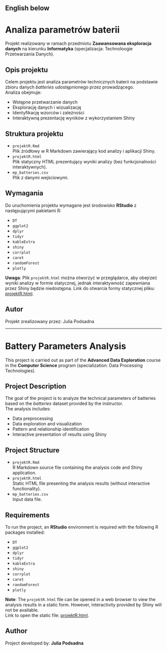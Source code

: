 English below
---------------------------------------------------------------------------------------------------------------------------------------------------------------------------------------------------------------------- 



# Analiza parametrów baterii  
Projekt realizowany w ramach przedmiotu **Zaawansowana eksploracja danych** na kierunku **Informatyka** (specjalizacja: Technoloogie Przetwarzania Danych).  

## Opis projektu  
Celem projektu jest analiza parametrów technicznych baterii na podstawie zbioru danych *batteries* udostępnionego przez prowadzącego.  
Analiza obejmuje:  
- Wstępne przetwarzanie danych  
- Eksplorację danych i wizualizację  
- Identyfikację wzorców i zależności  
- Interaktywną prezentację wyników z wykorzystaniem Shiny  

## Struktura projektu  
- `projektR.Rmd`  
  Plik źródłowy w R Markdown zawierający kod analizy i aplikacji Shiny.  
- `projektR.html`  
  Plik statyczny HTML prezentujący wyniki analizy (bez funkcjonalności interaktywnych).  
- `mp_batteries.csv`  
  Plik z danymi wejściowymi.  

## Wymagania  
Do uruchomienia projektu wymagane jest środowisko **RStudio** z następującymi pakietami R:  
- `DT`  
- `ggplot2`  
- `dplyr`  
- `tidyr`  
- `kableExtra`  
- `shiny`  
- `corrplot`  
- `caret`  
- `randomForest`  
- `plotly`  

**Uwaga**: Plik `projektR.html` można otworzyć w przeglądarce, aby obejrzeć wyniki analizy w formie statycznej, jednak interaktywność zapewniana przez Shiny będzie niedostępna.
Link do otwarcia formy statycznej pliku: [projektR.html](https://gambibambi.github.io/Zaawansowana-Eksploracja-Danych/ProjektR.html).

## Autor
Projekt zrealizowany przez: Julia Podsadna


------------------------------------------------------------------------------------------------------------------------------------------------------------------------------------------------------------------------

# Battery Parameters Analysis

This project is carried out as part of the **Advanced Data Exploration** course in the **Computer Science** program (specialization: Data Processing Technologies).  

## Project Description  
The goal of the project is to analyze the technical parameters of batteries based on the *batteries* dataset provided by the instructor.  
The analysis includes:  
- Data preprocessing  
- Data exploration and visualization  
- Pattern and relationship identification  
- Interactive presentation of results using Shiny  

## Project Structure  
- `projektR.Rmd`  
  R Markdown source file containing the analysis code and Shiny application.  
- `projektR.html`  
  Static HTML file presenting the analysis results (without interactive functionality).  
- `mp_batteries.csv`  
  Input data file.  

## Requirements  
To run the project, an **RStudio** environment is required with the following R packages installed:  
- `DT`  
- `ggplot2`  
- `dplyr`  
- `tidyr`  
- `kableExtra`  
- `shiny`  
- `corrplot`  
- `caret`  
- `randomForest`  
- `plotly`  

**Note**: The `projektR.html` file can be opened in a web browser to view the analysis results in a static form. However, interactivity provided by Shiny will not be available.  
Link to open the static file: [projektR.html](https://gambibambi.github.io/Zaawansowana-Eksploracja-Danych/ProjektR.html).  

## Author  
Project developed by: **Julia Podsadna**
